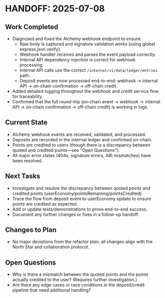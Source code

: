 # HANDOFF: 2025-07-08

## Work Completed
- Diagnosed and fixed the Alchemy webhook endpoint to ensure:
  - Raw body is captured and signature validation works (using global express.json verify).
  - Webhook handler receives and parses the event payload correctly.
  - Internal API dependency injection is correct for webhook processing.
  - Internal API calls use the correct `/internal/v1/data/ledger/entries` path.
  - Deposit events are now processed end-to-end: webhook → internal API → on-chain confirmation → off-chain credit.
- Added detailed logging throughout the webhook and credit service flow for traceability.
- Confirmed that the full round-trip (on-chain event → webhook → internal API → on-chain confirmation → off-chain credit) is working in logs.

## Current State
- Alchemy webhook events are received, validated, and processed.
- Deposits are recorded in the internal ledger and confirmed on-chain.
- Points are credited to users (though there is a discrepancy between quoted and credited points—see "Open Questions").
- All major error states (404s, signature errors, ABI mismatches) have been resolved.

## Next Tasks
- Investigate and resolve the discrepancy between quoted points and credited points (userEconomy/pointsRemaining/pointsCredited).
- Trace the flow from deposit event to userEconomy update to ensure points are credited as expected.
- Add or update tests/demonstrations to prove end-to-end success.
- Document any further changes or fixes in a follow-up handoff.

## Changes to Plan
- No major deviations from the refactor plan; all changes align with the North Star and collaboration protocol.

## Open Questions
- Why is there a mismatch between the quoted points and the points actually credited to the user? (Requires further investigation.)
- Are there any edge cases or race conditions in the deposit/credit pipeline that need additional handling? 
